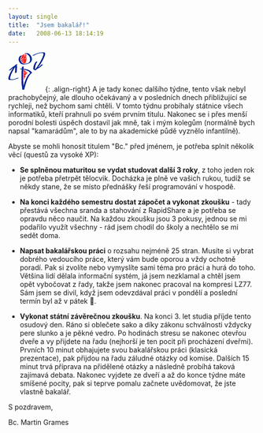 ```yaml
---
layout: single
title:  "Jsem bakalář!"
date:   2008-06-13 18:14:19
---
```

![Logo katedry informatiky](/assets/images/logo-cs.gif){: .align-right}
A je tady konec dalšího týdne, tento však nebyl prachobyčejný, ale dlouho očekávaný
a v posledních dnech přibližující se rychleji, než bychom sami chtěli. V tomto
týdnu probíhaly státnice všech informatiků, kteří prahnuli po svém prvním titulu.
Nakonec se i přes menší porodní bolesti úspěch dostavil jak mně, tak i mým kolegům
(normálně bych napsal "kamarádům", ale to by na akademické půdě vyznělo infantilně).

Abyste se mohli honosit titulem "Bc." před jménem, je potřeba splnit několik věcí
(questů za vysoké XP):

- **Se splněnou maturitou se vydat studovat další 3 roky**, z toho jeden rok je potřeba přetrpět tělocvik. Docházka je plně ve vašich rukou, tudíž se někdy stane, že se místo přednášky řeší programování v hospodě.

- **Na konci každého semestru dostat zápočet a vykonat zkoušku** - tady přestává všechna sranda a stahování z RapidShare a je potřeba se opravdu něco naučit. Na každou zkoušku jsou 3 pokusy, jednou se mi podařilo využít všechny - rád jsem chodil do školy a nechtělo se mi sedět doma.

- **Napsat bakalářskou práci** o rozsahu nejméně 25 stran. Musíte si vybrat dobrého vedoucího práce, který vám bude oporou a vždy ochotně poradí. Pak si zvolíte nebo vymyslíte sami téma pro práci a hurá do toho. Většina lidí dělala informační systém, já jsem nezklamal a chtěl jsem opět vybočovat z řady, takže jsem nakonec pracoval na kompresi LZ77. Sám jsem se divil, když jsem odevzdával práci v pondělí a poslední termín byl až v pátek :slightly_smiling_face:.

- **Vykonat státní závěrečnou zkoušku**. Na konci 3. let studia příjde tento osudový den. Ráno si oblečete sako a díky zákonu schválnosti vždycky pere slunko a je pěkné vedro. Po hodinách stresu se nakonec otevřou dveře a vy přijdete na řadu (nejhorší je ten pocit při procházení dveřmi). Prvních 10 minut obhajujete svou bakalářskou práci (klasická prezentace), pak přijdou na řadu záludné otázky od komise. Dalších 15 minut trvá příprava na přidělené otázky a následně probíhá taková zajímavá debata. Nakonec vyjdete ze dveří a až do konce týdne máte smíšené pocity, pak si teprve pomalu začnete uvědomovat, že jste vlastně bakalář.


S pozdravem,

Bc. Martin Grames

